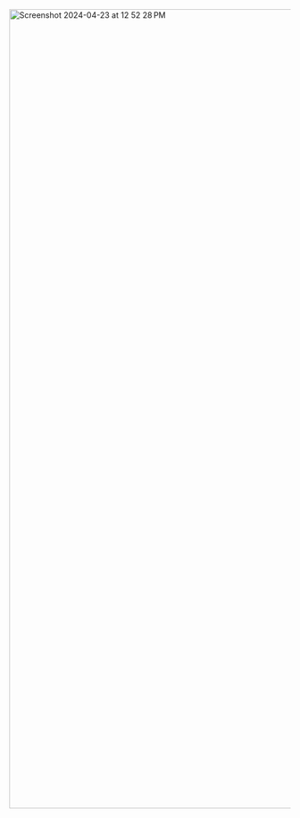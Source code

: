 

<img width="1432" alt="Screenshot 2024-04-23 at 12 52 28 PM" src="https://github.com/RevadiSundaram/Scrimba_Projects/assets/47391816/9b04fedf-bdea-40ac-8f68-aa4656a39b7e">

